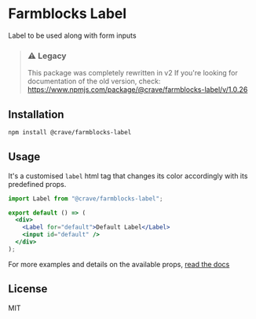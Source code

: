 # Farmblocks Label

Label to be used along with form inputs

> ### ⚠️ Legacy
>
> This package was completely rewritten in v2
> If you're looking for documentation of the old version, check: <https://www.npmjs.com/package/@crave/farmblocks-label/v/1.0.26>

## Installation

```bash
npm install @crave/farmblocks-label
```

## Usage

It's a customised `label` html tag that changes its color accordingly with its predefined props.

```jsx
import Label from "@crave/farmblocks-label";

export default () => (
  <div>
    <Label for="default">Default Label</Label>
    <input id="default" />
  </div>
);
```

For more examples and details on the available props, [read the docs](https://cravefood.github.io/farmblocks/?path=/docs/form-label--labels)

## License

MIT
